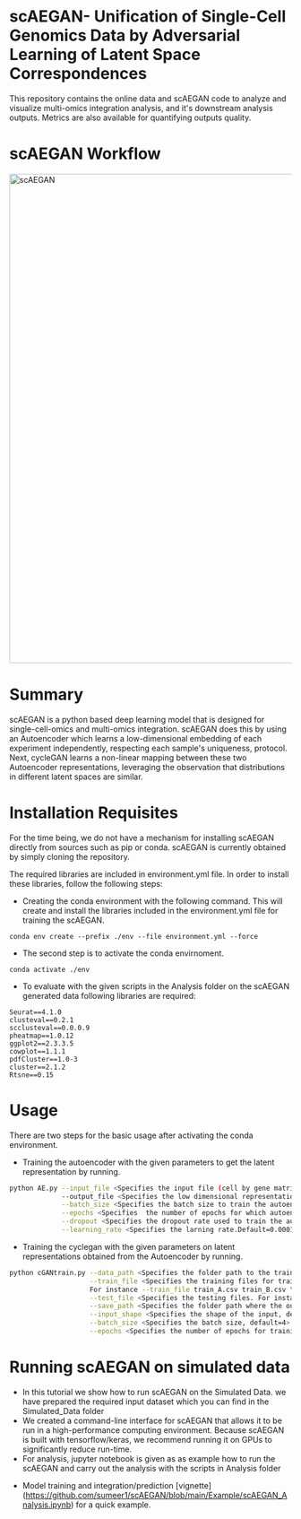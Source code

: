 # scAEGAN- Unification of Single-Cell Genomics Data by Adversarial Learning of Latent Space Correspondences 
This repository contains the online data and scAEGAN code to analyze and visualize multi-omics integration analysis, and it's downstream analysis outputs. Metrics are also available for quantifying outputs quality.


# scAEGAN Workflow
<img width="873" alt="scAEGAN" src="https://user-images.githubusercontent.com/70262340/150944062-c9c72e62-ee8b-41f2-8d97-8d7e8711529a.PNG">

# Summary
scAEGAN is a python based deep learning model that is designed for single-cell-omics and multi-omics integration. scAEGAN does this by using an Autoencoder which learns a low-dimensional embedding of each experiment independently, respecting each sample's uniqueness, protocol. Next, cycleGAN learns a non-linear mapping between these two Autoencoder representations, leveraging the observation that distributions in different latent spaces are similar.


# Installation Requisites 

For the time being, we do not have a mechanism for installing scAEGAN directly from sources such as pip or conda. scAEGAN is currently obtained by simply cloning the repository.

The required libraries are included in environment.yml file. In order to install these libraries, follow the following steps:

* Creating the conda environment with the following command. This will create and install the libraries included in the environment.yml file for training the scAEGAN.
```
conda env create --prefix ./env --file environment.yml --force
 ```

* The second step is to activate the conda envirnoment. 
```
conda activate ./env      
```


* To evaluate with the given scripts in the Analysis folder on the scAEGAN generated data following libraries are required: 
```
Seurat==4.1.0
clusteval==0.2.1
scclusteval==0.0.0.9
pheatmap==1.0.12
ggplot2==2.3.3.5
cowplot==1.1.1
pdfCluster==1.0-3
cluster==2.1.2
Rtsne==0.15

```
# Usage
There are two steps for the basic usage after activating the conda environment.
*  Training the autoencoder with the given parameters to get the latent representation by running. 
```bash
python AE.py --input_file <Specifies the input file (cell by gene matrix in csv format)> \
             --output_file <Specifies the low dimensional representation of the input from the autoencoder> \
             --batch_size <Specifies the batch size to train the autoencoder, default=16>  \
             --epochs <Specifies  the number of epochs for which autoencoder is trained, default=200> \
             --dropout <Specifies the dropout rate used to train the autoencoder, default=0.2> \
             --learning_rate <Specifies the larning rate.Default=0.0001>
```


*  Training the cyclegan with the given parameters on latent representations obtained from the Autoencoder by running.

```bash
python cGANtrain.py --data_path <Specifies the folder path to the training and testing data> \
                    --train_file <Specifies the training files for training the cGAN for both domains (A and B) that are to be integrated. 
                    For instance --train_file train_A.csv train_B.csv \
                    --test_file <Specifies the testing files. For instance --test_file test_A.csv test_B.csv> \
                    --save_path <Specifies the folder path where the output from the cGAN in the csv format will be saved> \
                    --input_shape <Specifies the shape of the input, default=50> \
                    --batch_size <Specifies the batch size, default=4> \
                    --epochs <Specifies the number of epochs for training cGAN, default=200>
```

# Running scAEGAN on simulated data
*   In this tutorial we show how to run scAEGAN on the Simulated Data. we have 
prepared the required input dataset which you can find in the Simulated_Data folder
*   We created a command-line interface for scAEGAN that allows it to be run in a high-performance computing environment. Because scAEGAN is built with tensorflow/keras, we recommend running it on GPUs to significantly reduce run-time.
 * For analysis, jupyter notebook is given as as example how to run the scAEGAN and carry out the analysis with the scripts in Analysis folder 
 
 - Model training and integration/prediction 
 [vignette]
 (https://github.com/sumeer1/scAEGAN/blob/main/Example/scAEGAN_Analysis.ipynb) for a quick example. 



